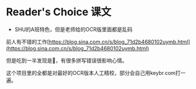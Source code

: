 # Reader's Choice 课文
- SHU的A班特色，但是老师给的OCR版里面都是乱码

前人有不错的工作[https://blog.sina.com.cn/s/blog_71d2b4680102uymb.html](https://blog.sina.com.cn/s/blog_71d2b4680102uymb.html)

但是吃到一半发现是💩，有很多拼写错误很影响心情。

这个项目里的全都是对最好的OCR版本人工精校，部分会自己用keybr.com打一遍。
